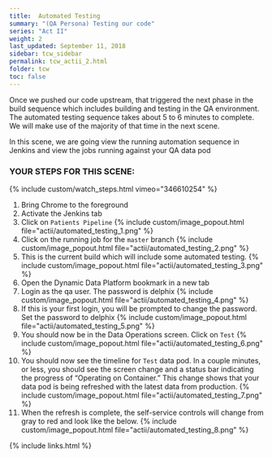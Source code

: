 ```yaml
---
title:  Automated Testing
summary: "(QA Persona) Testing our code"
series: "Act II"
weight: 2
last_updated: September 11, 2018
sidebar: tcw_sidebar
permalink: tcw_actii_2.html
folder: tcw
toc: false
---
```


Once we pushed our code upstream, that triggered the next phase in the build sequence which includes building and testing in the QA environment.
The automated testing sequence takes about 5 to 6 minutes to complete. We will make use of the majority of that time in the next scene.

In this scene, we are going view the running automation sequence in Jenkins and view the jobs running against your QA data pod

### YOUR STEPS FOR THIS SCENE:
{% include custom/watch_steps.html vimeo="346610254" %}
1. Bring Chrome to the foreground
2. Activate the Jenkins tab
3. Click on `Patients Pipeline`
   {% include custom/image_popout.html file="actii/automated_testing_1.png" %}
4. Click on the running job for the `master` branch
   {% include custom/image_popout.html file="actii/automated_testing_2.png" %}
5. This is the current build which will include some automated testing.
   {% include custom/image_popout.html file="actii/automated_testing_3.png" %}
6. Open the Dynamic Data Platform bookmark in a new tab
7. Login as the qa user. The password is delphix
   {% include custom/image_popout.html file="actii/automated_testing_4.png" %}
8. If this is your first login, you will be prompted to change the password. Set the password to delphix
   {% include custom/image_popout.html file="actii/automated_testing_5.png" %}
9. You should now be in the Data Operations screen. Click on `Test`
   {% include custom/image_popout.html file="actii/automated_testing_6.png" %}
10. You should now see the timeline for `Test` data pod. In a couple minutes, or less, you should see the screen 
change and a status bar indicating the progress of “Operating on Container.” This change shows that your data pod 
is being refreshed with the latest data from production.
    {% include custom/image_popout.html file="actii/automated_testing_7.png" %}
11. When the refresh is complete, the self-service controls will change from gray to red and look like the below.
    {% include custom/image_popout.html file="actii/automated_testing_8.png" %}

{% include links.html %}
